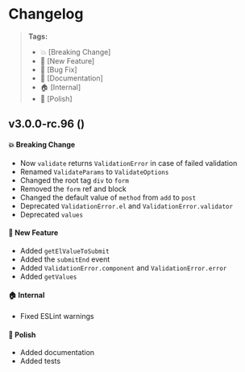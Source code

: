Changelog
=========

> **Tags:**
> - :boom:       [Breaking Change]
> - :rocket:     [New Feature]
> - :bug:        [Bug Fix]
> - :memo:       [Documentation]
> - :house:      [Internal]
> - :nail_care:  [Polish]

## v3.0.0-rc.96 ()

#### :boom: Breaking Change

* Now `validate` returns `ValidationError` in case of failed validation
* Renamed `ValidateParams` to `ValidateOptions`
* Changed the root tag `div` to `form`
* Removed the `form` ref and block
* Changed the default value of `method` from `add` to `post`
* Deprecated `ValidationError.el` and `ValidationError.validator`
* Deprecated `values`

#### :rocket: New Feature

* Added `getElValueToSubmit`
* Added the `submitEnd` event
* Added `ValidationError.component` and `ValidationError.error`
* Added `getValues`

#### :house: Internal

* Fixed ESLint warnings

#### :nail_care: Polish

* Added documentation
* Added tests
